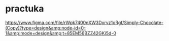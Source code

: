 # practuka
https://www.figma.com/file/rWpk7400nXW3Dxrvz1oRgf/Simply-Chocolate-(Copy)?type=design&amp;node-id=0-1&amp;mode=design&amp;t=85EM56BZZ42GKi5d-0
